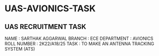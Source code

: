 # UAS-AVIONICS-TASK
## UAS RECRUITMENT TASK
NAME : SARTHAK AGGARWAL
BRANCH : ECE
DEPARTMENT : AVIONICS
ROLL NUMBER : 2K22/A18/25
TASK : TO MAKE AN ANTENNA TRACKING SYSTEM (ATS)
